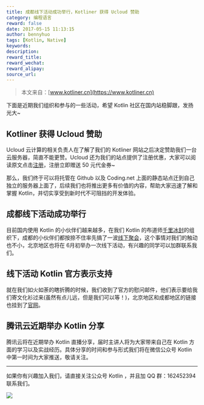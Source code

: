 ```yaml
---
title: 成都线下活动成功举行，Kotliner 获得 Ucloud 赞助
category: 编程语言
reward: false
date: 2017-05-15 11:13:15
author: bennyhuo
tags: [Kotlin, Native]
keywords:
description:
reward_title:
reward_wechat:
reward_alipay:
source_url:
---
```


>本文来自：[www.kotliner.cn](https://www.kotliner.cn)

下面是近期我们组织和参与的一些活动，希望 Kotlin 社区在国内站稳脚跟，发扬光大~

## Kotliner 获得 Ucloud 赞助

Ucloud 云计算的相关负责人在了解了我们的 Kotliner 网站之后决定赞助我们一台云服务器，简直不能更赞。Ucloud 还为我们的站点提供了注册优惠，大家可以阅读原文点击[注册](https://account.ucloud.cn/cas/register?utm_source=kotliner&utm_medium=content_pic_pc&utm_campaign=zanzhu&ytag=kotliner)，注册立即赠送 50 元代金券~

那么，我们终于可以将托管在 Github 以及 Coding.net 上面的静态站点迁到自己独立的服务器上面了，后续我们也将推出更多有价值的内容，帮助大家迅速了解和掌握 Kotlin，并切实享受到新时代不可阻挡的开发体验。

## 成都线下活动成功举行

目前国内使用 Kotlin 的小伙伴们越来越多，在我们 Kotlin 的布道师[千里冰封](http://ice1000.org/)的组织下，成都的小伙伴们都按捺不住率先搞了一波[线下聚会](https://www.kotliner.cn/2017/05/15/2017-5-13-KotlinMeetupChengDu/)，这个事情对我们的触动也不小，北京地区也将在 6月初举办一次线下活动，有兴趣的同学可以加群联系我们。

## 线下活动 Kotlin 官方表示支持

就在我们如火如荼的瞎折腾的时候，我们收到了官方的慰问邮件，他们表示要给我们寄文化衫过来(虽然有点儿远，但是我们可以等！)，北京地区和成都地区的链接也挂到了[官网](http://kotlinlang.org/community/user-groups.html)。

## 腾讯云近期举办 Kotlin 分享

腾讯云将在近期举办 Kotlin 直播分享，届时主讲人将为大家带来自己在 Kotlin 方面的学习以及实战经历。具体分享的时间和参与形式我们将在微信公众号 Kotlin 中第一时间为大家推送，敬请关注。
	
-----------------

如果你有兴趣加入我们，请直接关注公众号 Kotlin ，并且加 QQ 群：162452394 联系我们。

![](http://kotlinblog-1251218094.costj.myqcloud.com/80f29e08-11ff-4c47-a6d1-6c4a4ae08ae8/arts/kotlin_group.jpg)